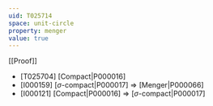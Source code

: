 ```yaml
---
uid: T025714
space: unit-circle
property: menger
value: true
---
```

[[Proof]]

* [T025704] [Compact|P000016]
* [I000159] [$\sigma$-compact|P000017] => [Menger|P000066]
* [I000121] [Compact|P000016] => [$\sigma$-compact|P000017]

